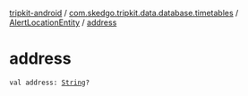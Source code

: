[tripkit-android](../../index.md) / [com.skedgo.tripkit.data.database.timetables](../index.md) / [AlertLocationEntity](index.md) / [address](./address.md)

# address

`val address: `[`String`](https://kotlinlang.org/api/latest/jvm/stdlib/kotlin/-string/index.html)`?`